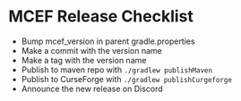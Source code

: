 # MCEF Release Checklist
- Bump mcef_version in parent gradle.properties
- Make a commit with the version name
- Make a tag with the version name
- Publish to maven repo with `./gradlew publishMaven`
- Publish to CurseForge with `./gradlew publishCurgeforge`
- Announce the new release on Discord
